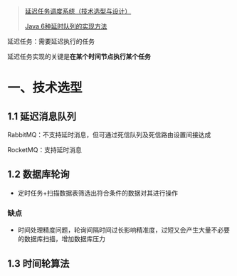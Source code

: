 > [延迟任务调度系统（技术选型与设计）](https://sq.sf.163.com/blog/article/167374378538516480)
>
> [Java 6种延时队列的实现方法](https://blog.csdn.net/banzhuanhu/article/details/106445598)

延迟任务：需要延迟执行的任务

延迟任务实现的关键是**在某个时间节点执行某个任务**

# 一、技术选型

## 1.1 延迟消息队列

RabbitMQ：不支持延时消息，但可通过死信队列及死信路由设置间接达成

RocketMQ：支持延时消息

## 1.2 数据库轮询

- 定时任务+扫描数据表筛选出符合条件的数据对其进行操作

### 缺点

- 时间处理精度问题，轮询间隔时间过长影响精准度，过短又会产生大量不必要的数据库扫描，增加数据库压力

## 1.3 时间轮算法

